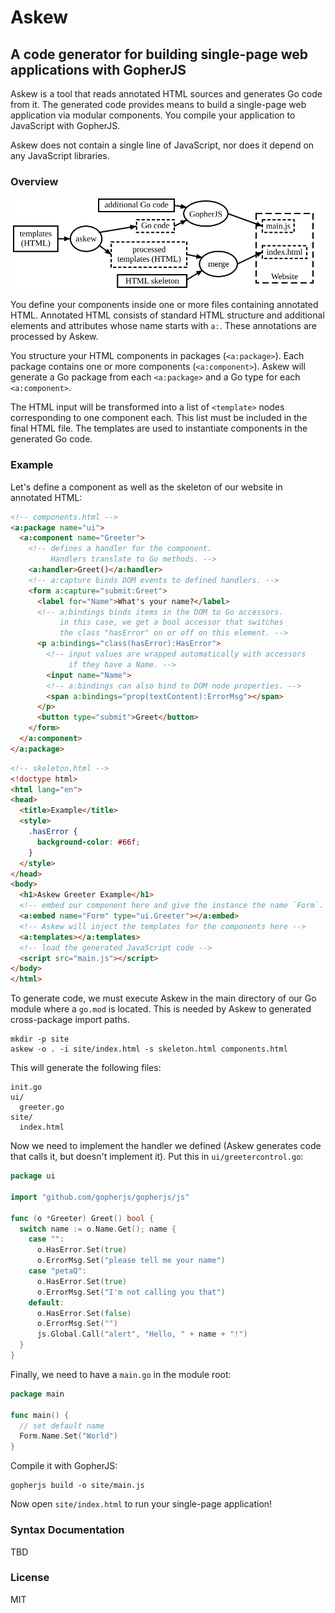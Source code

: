 <p align=center><h1>Askew</h1></p>

<p align=center><h2>A code generator for building single-page web applications with GopherJS</h2></p>

Askew is a tool that reads annotated HTML sources and generates Go code from it.
The generated code provides means to build a single-page web application via modular components.
You compile your application to JavaScript with GopherJS.

Askew does not contain a single line of JavaScript, nor does it depend on any JavaScript libraries.

### Overview

<img src="./pipeline.svg">

You define your components inside one or more files containing annotated HTML.
Annotated HTML consists of standard HTML structure and additional elements and attributes whose name starts with `a:`.
These annotations are processed by Askew.

You structure your HTML components in packages (`<a:package>`).
Each package contains one or more components (`<a:component>`).
Askew will generate a Go package from each `<a:package>` and a Go type for each `<a:component>`.

The HTML input will be transformed into a list of `<template>` nodes corresponding to one component each.
This list must be included in the final HTML file.
The templates are used to instantiate components in the generated Go code.

### Example

Let's define a component as well as the skeleton of our website in annotated HTML:

```html
<!-- components.html -->
<a:package name="ui">
  <a:component name="Greeter">
    <!-- defines a handler for the component.
         Handlers translate to Go methods. -->
    <a:handler>Greet()</a:handler>
    <!-- a:capture binds DOM events to defined handlers. -->
    <form a:capture="submit:Greet">
      <label for="Name">What's your name?</label>
      <!-- a:bindings binds items in the DOM to Go accessors.
           in this case, we get a bool accessor that switches
           the class "hasError" on or off on this element. -->
      <p a:bindings="class(hasError):HasError">
        <!-- input values are wrapped automatically with accessors
             if they have a Name. -->
        <input name="Name">
        <!-- a:bindings can also bind to DOM node properties. -->
        <span a:bindings="prop(textContent):ErrorMsg"></span>
      </p>
      <button type="submit">Greet</button>
    </form>
  </a:component>
</a:package>
```

```html
<!-- skeleton.html -->
<!doctype html>
<html lang="en">
<head>
  <title>Example</title>
  <style>
    .hasError {
      background-color: #66f;
    }
  </style>
</head>
<body>
  <h1>Askew Greeter Example</h1>
  <!-- embed our component here and give the instance the name `Form`. -->
  <a:embed name="Form" type="ui.Greeter"></a:embed>
  <!-- Askew will inject the templates for the components here -->
  <a:templates></a:templates>
  <!-- load the generated JavaScript code -->
  <script src="main.js"></script>
</body>
</html>
```

To generate code, we must execute Askew in the main directory of our Go module where a `go.mod` is located.
This is needed by Askew to generated cross-package import paths.

    mkdir -p site
    askew -o . -i site/index.html -s skeleton.html components.html

This will generate the following files:

    init.go
    ui/
      greeter.go
    site/
      index.html

Now we need to implement the handler we defined (Askew generates code that calls it, but doesn't implement it).
Put this in `ui/greetercontrol.go`:

```go
package ui

import "github.com/gopherjs/gopherjs/js"

func (o *Greeter) Greet() bool {
  switch name := o.Name.Get(); name {
    case "":
      o.HasError.Set(true)
      o.ErrorMsg.Set("please tell me your name")
    case "petaQ":
      o.HasError.Set(true)
      o.ErrorMsg.Set("I'm not calling you that")
    default:
      o.HasError.Set(false)
      o.ErrorMsg.Set("")
      js.Global.Call("alert", "Hello, " + name + "!")
  }
}
```

Finally, we need to have a `main.go` in the module root:

```go
package main

func main() {
  // set default name
  Form.Name.Set("World")
}
```

Compile it with GopherJS:

    gopherjs build -o site/main.js

Now open `site/index.html` to run your single-page application!

### Syntax Documentation

TBD

### License

MIT